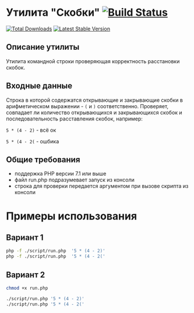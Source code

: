 # Утилита "Скобки" [![Build Status](https://travis-ci.com/pogudin-sergey/intern-task01-brackets.svg?token=szyRNoWvtxanu4zqA8en&branch=master)](https://travis-ci.com/pogudin-sergey/intern-task01-brackets)

[![Total Downloads](https://img.shields.io/packagist/dt/pogudin-sergey/intern-task01-brackets.svg)](https://packagist.org/packages/pogudin-sergey/intern-task01-brackets)
[![Latest Stable Version](https://img.shields.io/packagist/v/pogudin-sergey/intern-task01-brackets.svg)](https://packagist.org/packages/pogudin-sergey/intern-task01-brackets)

## Описание утилиты
Утилита командной строки проверяющая корректность расстановки скобок.

## Входные данные

Строка в которой содержатся открывающие и закрывающие скобки в арифметическом выражении - `(` и `)` соответственно. Проверяет, совпадает ли количество открывающихся и закрывающихся скобок и 
последовательность расставления скобок, например:

`5 * (4 - 2)` - всё ок

`5 * (4 - 2(` - ошбика

## Общие требования
- поддержка PHP версии 7.1 или выше
- файл run.php подразумевает запуск из консоли
- строка для проверки передается аргументом при вызове скрипта из консоли

# Примеры использования

## Вариант 1 
```bash
php -f ./script/run.php  '5 * (4 - 2)'
php -f ./script/run.php  '5 * (4 - 2('
```

## Вариант 2
```bash
chmod +x run.php

./script/run.php '5 * (4 - 2)'
./script/run.php '5 * (4 - 2('
```
